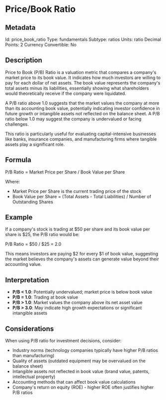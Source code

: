 # Price/Book Ratio
## Metadata
Id: price_book_ratio
Type: fundamentals
Subtype: ratios
Units: ratio
Decimal Points: 2
Currency Convertible: No

## Description
Price to Book (P/B) Ratio is a valuation metric that compares a company's market price to its book value. It indicates how much investors are willing to pay for each dollar of net assets. The book value represents the company's total assets minus its liabilities, essentially showing what shareholders would theoretically receive if the company were liquidated.

A P/B ratio above 1.0 suggests that the market values the company at more than its accounting book value, potentially indicating investor confidence in future growth or intangible assets not reflected on the balance sheet. A P/B ratio below 1.0 may suggest the company is undervalued or facing challenges.

This ratio is particularly useful for evaluating capital-intensive businesses like banks, insurance companies, and manufacturing firms where tangible assets play a significant role.

## Formula
P/B Ratio = Market Price per Share / Book Value per Share

Where:
- Market Price per Share is the current trading price of the stock
- Book Value per Share = (Total Assets - Total Liabilities) / Number of Outstanding Shares

## Example
If a company's stock is trading at $50 per share and its book value per share is $25, the P/B ratio would be:

P/B Ratio = $50 / $25 = 2.0

This means investors are paying $2 for every $1 of book value, suggesting the market believes the company's assets can generate value beyond their accounting value.

## Interpretation
- **P/B < 1.0**: Potentially undervalued; market price is below book value
- **P/B = 1.0**: Trading at book value
- **P/B > 1.0**: Market values the company above its net asset value
- **P/B > 3.0**: May indicate high growth expectations or significant intangible assets

## Considerations
When using P/B ratio for investment decisions, consider:
- Industry norms (technology companies typically have higher P/B ratios than manufacturing)
- Quality of assets (outdated equipment may be overvalued on the balance sheet)
- Intangible assets not reflected in book value (brand value, patents, intellectual property)
- Accounting methods that can affect book value calculations
- Company's return on equity (ROE) - higher ROE often justifies higher P/B ratios
